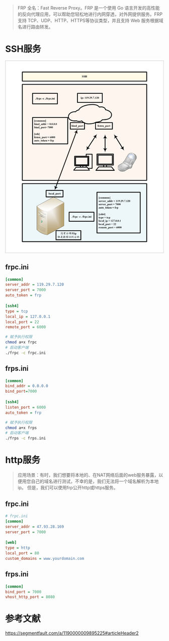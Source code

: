 > FRP 全名：Fast Reverse Proxy。FRP 是一个使用 Go 语言开发的高性能的反向代理应用，可以帮助您轻松地进行内网穿透，对外网提供服务。FRP 支持 TCP、UDP、HTTP、HTTPS等协议类型，并且支持 Web 服务根据域名进行路由转发。
> 



# SSH服务


![frp架构](frp架构.png)


## frpc.ini

```ini
[common]
server_addr = 119.29.7.120
server_port = 7000
auto_token = frp

[ssh4]
type = tcp
local_ip = 127.0.0.1
local_port = 22
remote_port = 6000
```


```bash
# 赋予执行权限
chmod a+x frpc
# 启动客户端
./frpc -c frpc.ini
```

## frps.ini

```ini
[common]
bind_addr = 0.0.0.0
bind_port=7000

[ssh4]
listen_port = 6000
auto_token = frp
```

```bash
# 赋予执行权限
chmod a+x frps
# 启动客户端
./frps -c frps.ini
```


# http服务

> 应用场景：有时，我们想要将本地的、在NAT网络后面的web服务暴露，以便用您自己的域名进行测试，不幸的是，我们无法将一个域名解析为本地ip。
但是，我们可以使用frp公开http或https服务。

## frpc.ini

```ini
# frpc.ini
[common]
server_addr = 47.93.28.169
server_port = 7000

[web]
type = http
local_port = 80
custom_domains = www.yourdomain.com
```

## frps.ini

```ini
[common] 
bind_port = 7000
vhost_http_port = 8080
```


# 参考文献

https://segmentfault.com/a/1190000009895225#articleHeader2